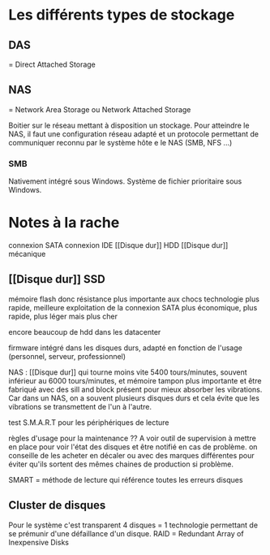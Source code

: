 # Les différents types de stockage
## DAS
= Direct Attached Storage

## NAS
= Network Area Storage ou Network Attached Storage

Boitier sur le réseau mettant à disposition un stockage. 
Pour atteindre le NAS, il faut une configuration réseau adapté et un protocole permettant de communiquer reconnu par le système hôte e le NAS (SMB, NFS ...)

### SMB
Nativement intégré sous Windows. 
Système de fichier prioritaire sous Windows.


# Notes à la rache
connexion SATA
connexion IDE
[[Disque dur]] HDD
[[Disque dur]] mécanique
## [[Disque dur]] SSD
mémoire flash donc résistance plus importante aux chocs
technologie plus rapide, meilleure exploitation de la connexion SATA
plus économique, plus rapide, plus léger mais plus cher

encore beaucoup de hdd dans les datacenter

firmware intégré dans les disques durs, adapté en fonction de l'usage (personnel, serveur, professionnel)

NAS : [[Disque dur]] qui tourne moins vite 5400 tours/minutes, souvent inférieur au 6000 tours/minutes, et mémoire tampon plus importante et être fabriqué avec des sill and block présent pour mieux absorber les vibrations. Car dans un NAS, on a souvent plusieurs disques durs et cela évite que les vibrations se transmettent de l'un à l'autre.

test S.M.A.R.T pour les périphériques de lecture

règles d'usage pour la maintenance ?? A voir
outil de supervision à mettre en place pour voir l'état des disques et être notifié en cas de problème.
on conseille de les acheter en décaler ou avec des marques différentes pour éviter qu'ils sortent des mêmes chaines de production si problème.

SMART = méthode de lecture qui référence toutes les erreurs disques 

## Cluster de disques
Pour le système c'est transparent 4 disques = 1
technologie permettant de se prémunir d'une défaillance d'un disque.
RAID = Redundant Array of Inexpensive Disks
